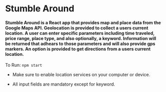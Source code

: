 # Stumble Around

#### Stumble Around is a React app that provides map and place data from the Google Maps API. Geolocation is provided to collect a users current location. A user can enter specific parameters including time traveled, price range, place type, and also optionally, a keyword. Information will be returned that adhears to those parameters and will also provide gps markers. An option is provided to get directions from a users current location. 



To Run:
`npm start`

* Make sure to enable location services on your computer or device. 

* All input fields are mandatory except for keyword. 


